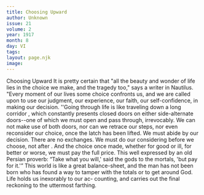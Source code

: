 ```yaml
---
title: Choosing Upward
author: Unknown
issue: 21
volume: 2
year: 1917
month: 8
day: VI
tags:
layout: page.njk
image:
---
```

Choosing Upward   It is pretty certain that "all the beauty and wonder of life lies in the choice we make, and the tragedy too," says a writer in Nautilus.   "Every moment of our lives some choice confronts us, and we are called upon to use our judgment, our experience, our faith, our self-confidence, in making our decision.   ''Going through life is like traveling down a long corridor , which constantly presents closed doors on either side-alternate doors--one of which we must open and pass through, irrevocably. We can not make use of both doors, nor can we retrace our steps, nor even reconsider our choice, once the latch has been lifted. We must abide by our decision. There are no exchanges. We must do our considering before we choose, not after . And the choice once made, whether for good or ill, for better or worse, we must pay the full price.   This well expressed by an old Persian proverb: “Take what you will,' said the gods to the mortals, 'but pay for it.'” This world is like a great balance-sheet, and the man has not been born who has found a way to tamper with the totals or to get around God. Life holds us inexorably to our ac- counting, and carries out the final reckoning to the uttermost farthing.      




